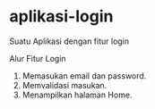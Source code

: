 # aplikasi-login
Suatu Aplikasi dengan fitur login

Alur Fitur Login
1. Memasukan email dan password.
2. Memvalidasi masukan.
3. Menampilkan halaman Home.
